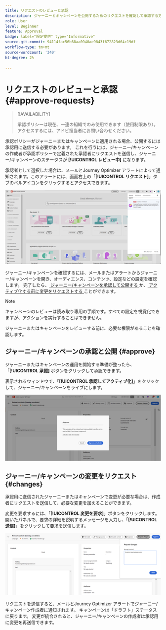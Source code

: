```yaml
---
title: リクエストのレビューと承認
description: ジャーニーとキャンペーンを公開するためのリクエストを確認して承認する方法を説明します。
role: User
level: Beginner
feature: Approval
badge: label="限定提供" type="Informative"
source-git-commit: 94114fac56b68aa0940ae9843f672823d64c19df
workflow-type: tm+mt
source-wordcount: '340'
ht-degree: 2%

---
```



# リクエストのレビューと承認 {#approve-requests}

>[!AVAILABILITY]
>
> 承認ポリシーは現在、一連の組織でのみ使用できます（使用制限あり）。 アクセスするには、アドビ担当者にお問い合わせください。

承認ポリシーがジャーニーまたはキャンペーンに適用される場合、公開するには承認用に送信する必要があります。 これを行うには、ジャーニー/キャンペーンの作成者が承認ポリシーで定義された承認者にリクエストを送信し、ジャーニー/キャンペーンのステータスが **[!UICONTROL レビュー中]** になります。

承認者として選択した場合は、メールとJourney Optimizer アラートによって通知されます。このアラートには、画面右上の「**[!UICONTROL リクエスト]**」タブのベルアイコンをクリックするとアクセスできます。

![](assets/request-notification.png)

ジャーニー/キャンペーンを確認するには、メールまたはアラートからジャーニー/キャンペーンを開き、オーディエンス、コンテンツ、設定などの設定を確認します。
完了したら、[ ジャーニー/キャンペーンを承認して公開する ](#approve) か、[ アクティブ化する前に変更をリクエストする ](#changes) ことができます。

>[!NOTE]
>
>キャンペーンのレビューは読み取り専用の手順です。すべての設定を視覚化できますが、アクションを実行することはできません。
>
>ジャーニーまたはキャンペーンをレビューする前に、必要な権限があることを確認します。

## ジャーニー/キャンペーンの承認と公開 {#approve}

ジャーニーまたはキャンペーンの運用を開始する準備が整ったら、「**[!UICONTROL 承認]** ボタンをクリックして承認できます。

表示されるウィンドウで、「**[!UICONTROL 承認してアクティブ化]**」をクリックして、ジャーニー/キャンペーンをライブにします。

![](assets/approve-request.png)

## ジャーニー/キャンペーンの変更をリクエスト {#changes}

承認用に送信されたジャーニーまたはキャンペーンで変更が必要な場合は、作成者にリクエストを送信して、必要な変更を加えることができます。

変更を要求するには、「**[!UICONTROL 変更を要求]**」ボタンをクリックします。 開いたパネルで、要求の詳細を説明するメッセージを入力し、「**[!UICONTROL 送信]**」をクリックして要求を送信します。

![](assets/request-changes.png)

リクエストを送信すると、メールとJourney Optimizer アラートでジャーニー/キャンペーン作成者に通知されます。 キャンペーンは「ドラフト」ステータスに戻ります。 変更が統合されると、ジャーニー/キャンペーンの作成者は承認用に変更を再送信できます。
